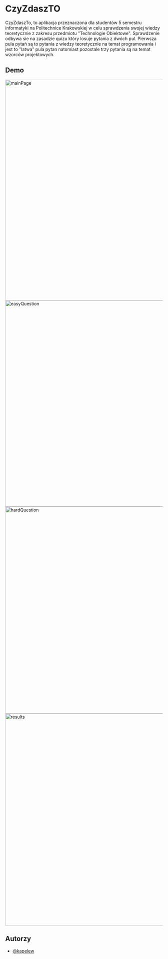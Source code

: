 
# CzyZdaszTO

CzyZdaszTo, to aplikacja przeznaczona dla studentów 5 semestru informatyki na Politechnice Krakowskiej w celu sprawdzenia swojej wiedzy teoretycznie z zakresu przedmiotu "Technologie Obiektowe". Sprawdzenie odbywa sie na zasadzie quizu który losuje pytania z dwóch pul. Pierwsza pula pytań są to pytania z wiedzy teoretycznie na temat programowania i jest to "latwa" pula pytan natomiast pozostale trzy pytania są na temat wzorców projektowych. 

## Demo

<img width="705" alt="mainPage" src="https://github.com/kapelew/CzyZdaszTO/assets/75472639/738341ce-ef2f-44d5-a6eb-ea54d4a8da68">
<img width="659" alt="easyQuestion" src="https://github.com/kapelew/CzyZdaszTO/assets/75472639/728b7e27-5834-4ce2-b80d-be44e222bde3">
<img width="661" alt="hardQuestion" src="https://github.com/kapelew/CzyZdaszTO/assets/75472639/1da78b88-4a1d-4fef-936a-579708a4d303">
<img width="678" alt="results" src="https://github.com/kapelew/CzyZdaszTO/assets/75472639/3f4b783a-3812-40bc-838b-dbd866f1410a">

## Autorzy

- [@kapelew](https://www.github.com/kapelew)

